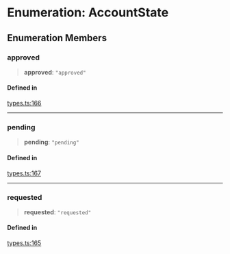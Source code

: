 # Enumeration: AccountState

## Enumeration Members

### approved

> **approved**: `"approved"`

#### Defined in

[types.ts:166](https://github.com/monerium/js-monorepo/blob/main/packages/sdk/src/types.ts#L166)

***

### pending

> **pending**: `"pending"`

#### Defined in

[types.ts:167](https://github.com/monerium/js-monorepo/blob/main/packages/sdk/src/types.ts#L167)

***

### requested

> **requested**: `"requested"`

#### Defined in

[types.ts:165](https://github.com/monerium/js-monorepo/blob/main/packages/sdk/src/types.ts#L165)
